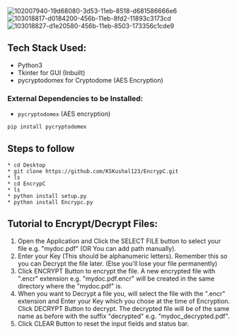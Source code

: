 ![102007940-19d68080-3d53-11eb-8518-d681586666e6](https://github.com/KSKushal123/EncrypC/assets/133742980/29331967-f187-4d1f-b72b-046f65e17c6c)
![103018817-d0184200-456b-11eb-8fd2-11893c3173cd](https://github.com/KSKushal123/EncrypC/assets/133742980/30fde9f4-d6a5-44a3-9673-8b824ba9a0cb)
![103018827-d1e20580-456b-11eb-8503-173356c1cde9](https://github.com/KSKushal123/EncrypC/assets/133742980/8534348d-518a-446f-9050-517442ee4c45)

## Tech Stack Used:
* Python3
* Tkinter for GUI (Inbuilt)
* pycryptodomex for Cryptodome (AES Encryption)

### External Dependencies to be Installed:
* `pycryptodomex` (AES encryption)
```sh
pip install pycryptodomex
```
## Steps to follow
```windows shell
* cd Desktop
* git clone https://github.com/KSKushal123/EncrypC.git
* ls
* cd EncrypC
* ls
* python install setup.py
* python install Encrypc.py
```
## Tutorial to Encrypt/Decrypt Files:
1. Open the Application and Click the SELECT FILE button to select your file e.g. "mydoc.pdf" (OR You can add path manually).
2. Enter your Key (This should be alphanumeric letters). Remember this so you can Decrypt the file later. (Else you'll lose your file permanently)
3. Click ENCRYPT Button to encrypt the file. A new encrypted file with ".encr" extension e.g. "mydoc.pdf.encr" will be created in the same directory where the "mydoc.pdf" is.
4. When you want to Decrypt a file you, will select the file with the ".encr" extension and Enter your Key which you chose at the time of Encryption. Click DECRYPT Button to decrypt. The decrypted file will be of the same name as before with the suffix "decrypted" e.g. "mydoc_decrypted.pdf".
5. Click CLEAR Button to reset the input fields and status bar.
